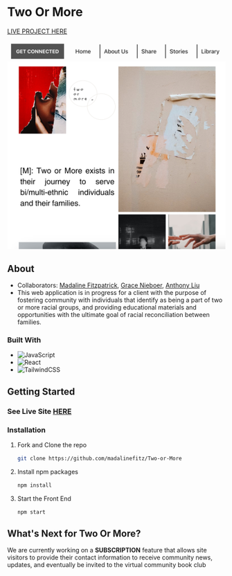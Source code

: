# Two Or More
[LIVE PROJECT HERE](https://brave-tree-0c566030f.3.azurestaticapps.net/)

![Home Page](homepage.png)

## About 
* Collaborators: [Madaline Fitzpatrick](https://github.com/madalinefitz), [Grace Nieboer](https://github.com/gnieb), [Anthony Liu](https://github.com/antlukeliu)
* This web application is in progress for a client with the purpose of fostering community with individuals that identify as being a part of two or more racial groups, and providing educational materials and opportunities with the ultimate goal of racial reconciliation between families.

### Built With 

* ![JavaScript](https://img.shields.io/badge/javascript-%23323330.svg?style=for-the-badge&logo=javascript&logoColor=%23F7DF1E)
* ![React](https://img.shields.io/badge/react-%2320232a.svg?style=for-the-badge&logo=react&logoColor=%2361DAFB)
* ![TailwindCSS](https://img.shields.io/badge/tailwindcss-%2338B2AC.svg?style=for-the-badge&logo=tailwind-css&logoColor=white)


## Getting Started
### See Live Site [HERE](https://brave-tree-0c566030f.3.azurestaticapps.net/)

### Installation
1. Fork and Clone the repo
   ```sh
   git clone https://github.com/madalinefitz/Two-or-More
   ```
2. Install npm packages
    ```sh
    npm install
    ```
4. Start the Front End
    ```sh
    npm start
    ```

## What's Next for Two Or More?

We are currently working on a **SUBSCRIPTION** feature that allows site visitors to provide their contact information to receive community news, updates, and eventually be invited to the virtual community book club 
